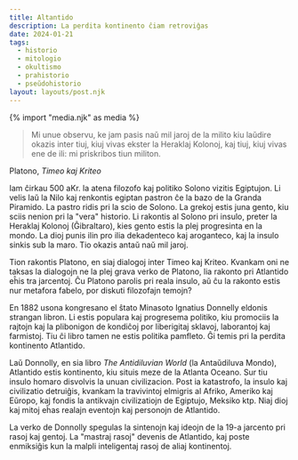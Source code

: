 ```yaml
---
title: Altantido
description: La perdita kontinento ĉiam retroviĝas
date: 2024-01-21
tags:
  - historio
  - mitologio
  - okultismo
  - prahistorio
  - pseŭdohistorio
layout: layouts/post.njk
---
```

{% import "media.njk" as media %}

> Mi unue observu, ke jam pasis naŭ mil jaroj de la milito kiu laŭdire okazis inter tiuj, kiuj vivas ekster la Heraklaj Kolonoj, kaj tiuj, kiuj vivas ene de ili: mi priskribos tiun militon.

Platono, _Timeo kaj Kriteo_

Iam ĉirkau 500 aKr. la atena filozofo kaj politiko Solono vizitis Egiptujon. Li velis laŭ la Nilo kaj renkontis egiptan pastron ĉe la bazo de la Granda Piramido. La pastro ridis pri la scio de Solono. La grekoj estis juna gento, kiu sciis nenion pri la "vera" historio. Li rakontis al Solono pri insulo, preter la Heraklaj Kolonoj (Ĝibraltaro), kies gento estis la plej progresinta en la mondo. La dioj punis ilin pro ilia dekadenteco kaj aroganteco, kaj la insulo sinkis sub la maro. Tio okazis antaŭ naŭ mil jaroj.

Tion rakontis Platono, en siaj dialogoj inter Timeo kaj Kriteo. Kvankam oni ne taksas la dialogojn ne la plej grava verko de Platono, lia rakonto pri Atlantido eĥis tra jarcentoj. Ĉu Platono parolis pri reala insulo, aŭ ĉu la rakonto estis nur metafora fabelo, por diskuti filozofajn temojn?

En 1882 usona kongresano el ŝtato Minasoto Ignatius Donnelly eldonis strangan libron. Li estis populara kaj progresema politiko, kiu promociis la rajtojn kaj la plibonigon de kondiĉoj por liberigitaj sklavoj, laborantoj kaj farmistoj. Tiu ĉi libro tamen ne estis politika pamfleto. Ĝi temis pri la perdita kontinento Atlantido.

Laŭ Donnolly, en sia libro _The Antidiluvian World_ (la Antaŭdiluva Mondo), Atlantido estis kontinento, kiu situis meze de la Atlanta Oceano. Sur tiu insulo homaro disvolvis la unuan civilizacion. Post ia katastrofo, la insulo kaj civilizatio detruiĝis, kvankam la travivintoj elmigris al Afriko, Ameriko kaj Eŭropo, kaj fondis la antikvajn civilizatiojn de Egiptujo, Meksiko ktp. Niaj dioj kaj mitoj eĥas realajn eventojn kaj personojn de Atlantido.

La verko de Donnolly spegulas la sintenojn kaj ideojn de la 19-a jarcento pri rasoj kaj gentoj. La "mastraj rasoj" devenis de Atlantido, kaj poste enmiksiĝis kun la malpli inteligentaj rasoj de aliaj kontinentoj.


